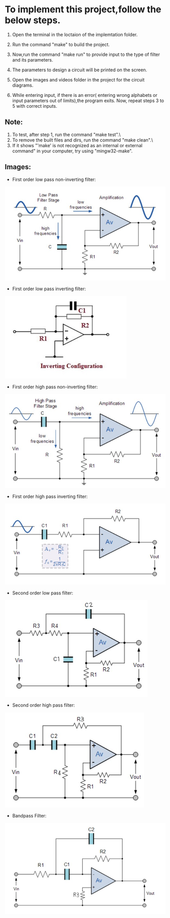 
# To implement this project,follow the below steps.

1. Open the terminal in the loctaion of the implemtation folder.

2. Run the command "make" to build the project.

3. Now,run the command "make run" to provide input to the type of filter and its parameters.

4. The parameters to design a circuit will be printed on the screen.

5. Open the images and videos folder in the project for the circuit diagrams.

6. While entering input, if there is an error( entering wrong alphabets or input parameters out of limits),the program exits. Now, repeat steps 3 to 5 with correct inputs.


## Note: 

1. To test, after step 1, run the command "make test".\
2. To remove the built files and dirs, run the command "make clean".\
3. If it shows "'make' is not recognized as an internal or external command" in your computer, try using "mingw32-make".


## Images:
 * First order low pass non-inverting filter:

 ![FLP-non inverting](https://github.com/PramodhMahadeshKM/MiniProject_LTTS/blob/master/5_ImagesAndVideos/filters_images/FLP%20non%20inverting.jpg)


 * First order low pass inverting filter:

 ![FLP-inverting](https://github.com/PramodhMahadeshKM/MiniProject_LTTS/blob/master/5_ImagesAndVideos/filters_images/FLP%20inverting.jpg)


 * First order high pass non-inverting filter:

 ![FHP-non inverting](https://github.com/PramodhMahadeshKM/MiniProject_LTTS/blob/master/5_ImagesAndVideos/filters_images/FHP%20non%20inverting.jpg)


 * First order high pass inverting filter:

 ![FHP-inverting](https://github.com/PramodhMahadeshKM/MiniProject_LTTS/blob/master/5_ImagesAndVideos/filters_images/FHP%20inverting.jpg)


 * Second order low pass filter:

 ![SHP](https://github.com/PramodhMahadeshKM/MiniProject_LTTS/blob/master/5_ImagesAndVideos/filters_images/SLP.jpg)

 * Second order high pass filter:

 ![SHP](https://github.com/PramodhMahadeshKM/MiniProject_LTTS/blob/master/5_ImagesAndVideos/filters_images/SHP.jpg)

 * Bandpass Filter:

 ![BPF](https://github.com/PramodhMahadeshKM/MiniProject_LTTS/blob/master/5_ImagesAndVideos/filters_images/BPF.jpg)




